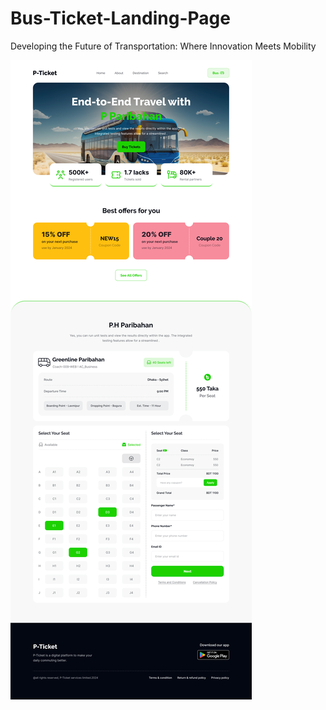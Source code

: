 # Bus-Ticket-Landing-Page

Developing the Future of Transportation: Where Innovation Meets Mobility



<img src="./Landing Page Design.jpg" />
